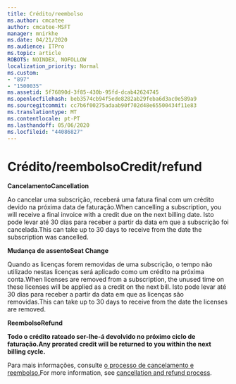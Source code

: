 ```yaml
---
title: Crédito/reembolso
ms.author: cmcatee
author: cmcatee-MSFT
manager: mnirkhe
ms.date: 04/21/2020
ms.audience: ITPro
ms.topic: article
ROBOTS: NOINDEX, NOFOLLOW
localization_priority: Normal
ms.custom:
- "897"
- "1500035"
ms.assetid: 5f76890d-3f85-430b-95fd-dcab42624745
ms.openlocfilehash: beb3574cb94f5ede8282ab29feba6d3ac0e589a9
ms.sourcegitcommit: cc7b6f00275adaab90f702d48e65500434f11e83
ms.translationtype: MT
ms.contentlocale: pt-PT
ms.lasthandoff: 05/06/2020
ms.locfileid: "44086827"
---
```

# <a name="creditrefund"></a><span data-ttu-id="43109-102">Crédito/reembolso</span><span class="sxs-lookup"><span data-stu-id="43109-102">Credit/refund</span></span>

<span data-ttu-id="43109-103">**Cancelamento**</span><span class="sxs-lookup"><span data-stu-id="43109-103">**Cancellation**</span></span>
  
<span data-ttu-id="43109-104">Ao cancelar uma subscrição, receberá uma fatura final com um crédito devido na próxima data de faturação.</span><span class="sxs-lookup"><span data-stu-id="43109-104">When cancelling a subscription, you will receive a final invoice with a credit due on the next billing date.</span></span> <span data-ttu-id="43109-105">Isto pode levar até 30 dias para receber a partir da data em que a subscrição foi cancelada.</span><span class="sxs-lookup"><span data-stu-id="43109-105">This can take up to 30 days to receive from the date the subscription was cancelled.</span></span>
  
<span data-ttu-id="43109-106">**Mudança de assento**</span><span class="sxs-lookup"><span data-stu-id="43109-106">**Seat Change**</span></span>
  
<span data-ttu-id="43109-107">Quando as licenças forem removidas de uma subscrição, o tempo não utilizado nestas licenças será aplicado como um crédito na próxima conta.</span><span class="sxs-lookup"><span data-stu-id="43109-107">When licenses are removed from a subscription, the unused time on these licenses will be applied as a credit on the next bill.</span></span> <span data-ttu-id="43109-108">Isto pode levar até 30 dias para receber a partir da data em que as licenças são removidas.</span><span class="sxs-lookup"><span data-stu-id="43109-108">This can take up to 30 days to receive from the date the licenses are removed.</span></span>

<span data-ttu-id="43109-109">**Reembolso**</span><span class="sxs-lookup"><span data-stu-id="43109-109">**Refund**</span></span>

<span data-ttu-id="43109-110">**Todo o crédito rateado ser-lhe-á devolvido no próximo ciclo de faturação.**</span><span class="sxs-lookup"><span data-stu-id="43109-110">**Any prorated credit will be returned to you within the next billing cycle.**</span></span>

<span data-ttu-id="43109-111">Para mais informações, consulte [o processo de cancelamento e reembolso.](https://docs.microsoft.com/microsoft-365/commerce/subscriptions/cancel-your-subscription?view=o365-worldwide)</span><span class="sxs-lookup"><span data-stu-id="43109-111">For more information, see [cancellation and refund process](https://docs.microsoft.com/microsoft-365/commerce/subscriptions/cancel-your-subscription?view=o365-worldwide).</span></span> 
